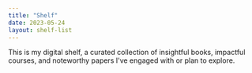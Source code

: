 ```yaml
---
title: "Shelf"
date: 2023-05-24
layout: shelf-list
---
```

 
This is my digital shelf, a curated collection of insightful books, impactful courses, and noteworthy papers I've engaged with or plan to explore. 
